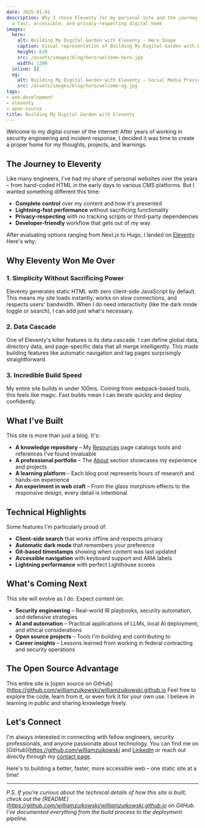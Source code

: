 ```yaml
---
date: 2025-01-01
description: Why I chose Eleventy for my personal site and the journey of building
  a fast, accessible, and privacy-respecting digital home
images:
  hero:
    alt: Building My Digital Garden with Eleventy - Hero Image
    caption: Visual representation of Building My Digital Garden with Eleventy
    height: 630
    src: /assets/images/blog/hero/welcome-hero.jpg
    width: 1200
  inline: []
  og:
    alt: Building My Digital Garden with Eleventy - Social Media Preview
    src: /assets/images/blog/hero/welcome-og.jpg
tags:
- web-development
- eleventy
- open-source
title: Building My Digital Garden with Eleventy
---
```


Welcome to my digital corner of the internet! After years of working in security engineering and incident response, I decided it was time to create a proper home for my thoughts, projects, and learnings.

## The Journey to Eleventy

Like many engineers, I've had my share of personal websites over the years – from hand-coded HTML in the early days to various CMS platforms. But I wanted something different this time:

- **Complete control** over my content and how it's presented
- **Lightning-fast performance** without sacrificing functionality
- **Privacy-respecting** with no tracking scripts or third-party dependencies
- **Developer-friendly** workflow that gets out of my way

After evaluating options ranging from Next.js to Hugo, I landed on [Eleventy](https://www.11ty.dev/) Here's why:

## Why Eleventy Won Me Over

### 1. Simplicity Without Sacrificing Power
Eleventy generates static HTML with zero client-side JavaScript by default. This means my site loads instantly, works on slow connections, and respects users' bandwidth. When I do need interactivity (like the dark mode toggle or search), I can add just what's necessary.

### 2. Data Cascade
One of Eleventy's killer features is its data cascade. I can define global data, directory data, and page-specific data that all merge intelligently. This made building features like automatic navigation and tag pages surprisingly straightforward.

### 3. Incredible Build Speed
My entire site builds in under 100ms. Coming from webpack-based tools, this feels like magic. Fast builds mean I can iterate quickly and deploy confidently.

## What I've Built

This site is more than just a blog. It's:

- **A knowledge repository** – My [Resources](/resources/) page catalogs tools and references I've found invaluable
- **A professional portfolio** – The [About](/about/) section showcases my experience and projects
- **A learning platform** – Each blog post represents hours of research and hands-on experience
- **An experiment in web craft** – From the glass morphism effects to the responsive design, every detail is intentional

## Technical Highlights

Some features I'm particularly proud of:

- **Client-side search** that works offline and respects privacy
- **Automatic dark mode** that remembers your preference
- **Git-based timestamps** showing when content was last updated
- **Accessible navigation** with keyboard support and ARIA labels
- **Lightning performance** with perfect Lighthouse scores

## What's Coming Next

This site will evolve as I do. Expect content on:

- **Security engineering** – Real-world IR playbooks, security automation, and defensive strategies
- **AI and automation** – Practical applications of LLMs, local AI deployment, and ethical considerations
- **Open source projects** – Tools I'm building and contributing to
- **Career insights** – Lessons learned from working in federal contracting and security operations

## The Open Source Advantage

This entire site is [open source on GitHub](https://github.com/williamzujkowski/williamzujkowski.github.io Feel free to explore the code, learn from it, or even fork it for your own use. I believe in learning in public and sharing knowledge freely.

## Let's Connect

I'm always interested in connecting with fellow engineers, security professionals, and anyone passionate about technology. You can find me on [GitHub](https://github.com/williamzujkowski and [LinkedIn](https://www.linkedin.com/in/williamzujkowski/) or reach out directly through my [contact page](/about/#contact).

Here's to building a better, faster, more accessible web – one static site at a time!

---

*P.S. If you're curious about the technical details of how this site is built, check out the [README](https://github.com/williamzujkowski/williamzujkowski.github.io on GitHub. I've documented everything from the build process to the deployment pipeline.*